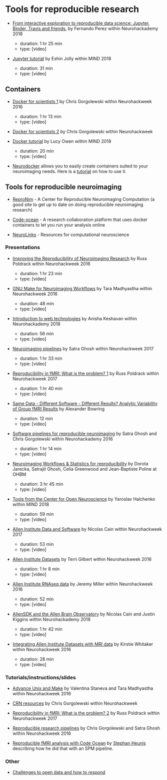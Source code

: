 # Tools for reproducible research

-   [From interactive exploration to reproducible data science: Jupyter, Binder, Travis and friends.](https://neurohackademy.org/course/from-interactive-exploration-to-reproducible-data-science-jupyter-binder-travis-and-friends/)
    by Fernando Perez within Neurohackademy 2018

    -   duration: 1 hr 25 min
    -   type: [video]

-   [Jupyter tutorial](https://www.youtube.com/watch?v=CSkTJRNBTME&index=3&t=4s&list=PLEE6ggCEJ0H0KOlMKx_PUVB_16VoCfGj9)
    by Eshin Jolly within MIND 2018
    -   duration: 31 min
    -   type: [video]

## Containers

-   [Docker for scientists 1](https://neurohackademy.org/course/docker-for-scientists/)
    by Chris Gorgolewski within Neurohackweek 2016

    -   duration: 1 hr 13 min
    -   type: [video]

-   [Docker for scientists 2](https://neurohackademy.org/course/docker/) by
    Chris Gorgolewski within Neurohackweek

-   [Docker tutorial](https://www.youtube.com/watch?v=hUvYdXo5MfU&index=17&t=0s&list=PLEE6ggCEJ0H0KOlMKx_PUVB_16VoCfGj9)
    by Lucy Owen within MIND 2018

    -   duration: 20 min
    -   type: [video]

-   [Neurodocker](https://github.com/kaczmarj/neurodocker) allows you to easily
    create containers suited to your neuroimaging needs. Here is a
    [tutorial](https://miykael.github.io/nipype_tutorial/notebooks/introduction_neurodocker.html)
    on how to use it.

## Tools for reproducible neuroimaging

-   [ReproNim](http://www.reproducibleimaging.org/index.html) - A Center for
    Reproducible Neuroimaging Computation (a good site to get up to date on
    doing reproducible neuroimaging research)

-   [Code-ocean](https://codeocean.com/) - A research collaboration platform
    that uses docker containers to let you run your analysis online

-   [NeuroLinks](https://brainhack101.github.io/neurolinks/) - Resources for
    computational neuroscience

### Presentations

-   [Improving the Reproducibility of Neuroimaging Research](https://neurohackademy.org/course/improving-the-reproducibility-of-neuroimaging-research/)
    by Russ Poldrack within Neurohackweek 2016

    -   duration: 1 hr 23 min
    -   type: [video]

-   [GNU Make for Neuroimaging Workflows](https://neurohackademy.org/course/gnu-make-for-neuroimaging-workflows/)
    by Tara Madhyastha within Neurohackweek 2016

    -   duration: 48 min
    -   type: [video]

-   [Introduction to web technologies](https://neurohackademy.org/course/introduction-to-web-technologies/)
    by Anisha Keshavan within Neurohackademy 2018

    -   duration: 56 min
    -   type: [video]

-   [Neuroimaging pipelines](https://neurohackademy.org/course/neuroimaging-pipelines-2/)
    by Satra Ghosh within Neurohackweek 2017

    -   duration: 1 hr 33 min
    -   type: [video]

-   [Reproducibility in fMRI: What is the problem? 1](https://neurohackademy.org/course/reproducibility-in-fmri-what-is-the-problem-2/)
    by Russ Poldrack within Neurohackweek 2017

    -   duration: 1 hr 40 min
    -   type: [video]

-   [Same Data - Different Software - Different Results? Analytic Variability of Group fMRI Results](https://www.pathlms.com/ohbm/courses/8246/sections/12541/video_presentations/116000)
    by Alexander Bowring

    -   duration: 12 min
    -   type: [video]

-   [Software pipelines for reproducible neuroimaging](https://neurohackademy.org/course/software-pipelines-for-reproducible-neuroimaging/)
    by Satra Ghosh and Chris Gorgolewski within Neurohackademy 2016

    -   duration: 1 hr 14 min
    -   type: [video]

-   [Neuroimaging Workflows & Statistics for reproducibility](https://www.pathlms.com/ohbm/courses/8246/sections/12542/video_presentations/115885)
    by Dorota Jarecka, Satrajit Ghosh, Celia Greenwood and Jean-Baptiste Poline
    at OHBM

    -   duration: 3 hr 45 min
    -   type: [video]

-   [Tools from the Center for Open Neuroscience](https://www.youtube.com/watch?v=RBaJn2Xtqzg&index=8&t=2278s&list=PLEE6ggCEJ0H0KOlMKx_PUVB_16VoCfGj9)
    by Yaroslav Halchenko within MIND 2018

    -   duration: 59 min
    -   type: [video]

-   [Allen Institute Data and Software](https://neurohackademy.org/course/allen-institute-data-and-software/)
    by Nicolas Cain within Neurohackweek 2017

    -   duration: 53 min
    -   type: [video]

-   [Allen Institute Datasets](https://neurohackademy.org/course/allen-institute-datasets/)
    by Terri Gilbert within Neurohackweek 2016

    -   duration: 1 hr 8 min
    -   type: [video]

-   [Allen Institute RNAseq data](https://neurohackademy.org/course/allen-institute-rnaseq-data/)
    by Jeremy Miller within Neurohackweek 2016

    -   duration: 52 min
    -   type: [video]

-   [AllenSDK and the Allen Brain Observatory](https://neurohackademy.org/course/allensdk-and-the-allen-brain-observatory/)
    by Nicolas Cain and Justin Kiggins within Neurohackademy 2018

    -   duration: 1 hr 42 min
    -   type: [video]

-   [Integrating Allen Institute Datasets with MRI data](https://neurohackademy.org/course/integrating-allen-institute-datasets-with-mri-data/)
    by Kirstie Whitaker within Neurohackweek 2016
    -   duration: 28 min
    -   type: [video]

### Tutorials/instructions/slides

-   [Advance Unix and Make](https://neurohackademy.org/course/advance-unix-and-make/)
    by Valentina Staneva and Tara Madhyastha within Neurohackweek 2016

-   [CRN resources](https://neurohackademy.org/course/crn-resources/) by Chris
    Gorgolewski within Neurohackweek

-   [Reproducibility in fMRI: What is the problem? 2](https://neurohackademy.org/course/reproducibility-in-fmri-what-is-the-problem-3/)
    by Russ Poldrack within Neurohackweek 2017

-   [Reproducible research pipelines](https://neurohackademy.org/course/reproducible-research-pipelines/)
    by Chris Gorgolewski and Satra Ghosh within Neurohackweek 2016

-   [Reproducible fMRI analysis with Code Ocean](https://www.fmrwhy.com/2018/10/31/reproducible-fmri-codeocean/)
    by [Stephan Heunis](https://twitter.com/fmrwhy) describing how he did that
    with an SPM pipeline.

### Other

-   [Challenges to open data and how to respond](https://github.com/mozillascience/open-data-training/blob/master/Materials/Handouts/ODChallengesQI.md)
